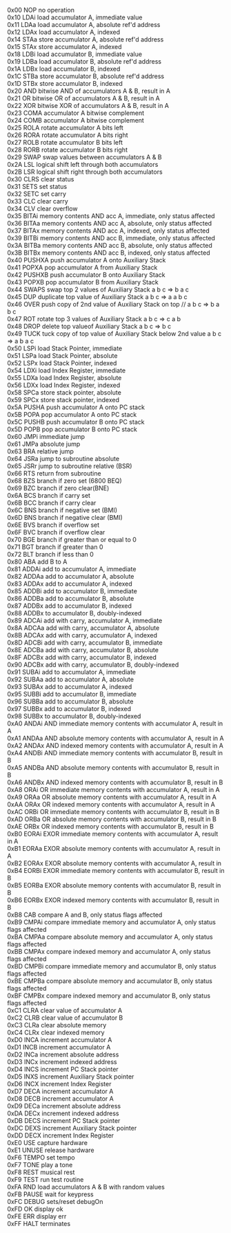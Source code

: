 0x00 NOP   no operation  
0x10 LDAi   load accumulator A, immediate value  
0x11 LDAa   load accumulator A, absolute ref'd address  
0x12 LDAx   load accumulator A, indexed  
0x14 STAa   store accumulator A, absolute ref'd address  
0x15 STAx   store accumulator A, indexed  
0x18 LDBi   load accumulator B, immediate value  
0x19 LDBa   load accumulator B, absolute ref'd address  
0x1A LDBx   load accumulator B, indexed  
0x1C STBa   store accumulator B, absolute ref'd address  
0x1D STBx   store accumulator B, indexed  
0x20 AND   bitwise AND of accumulators A & B, result in A  
0x21 OR   bitwise OR of accumulators A & B, result in A  
0x22 XOR   bitwise XOR of accumulators A & B, result in A  
0x23 COMA   accumulator A bitwise complement  
0x24 COMB   accumulator A bitwise complement  
0x25 ROLA   rotate accumulator A bits left  
0x26 RORA   rotate accumulator A bits right  
0x27 ROLB   rotate accumulator B bits left  
0x28 RORB   rotate accumulator B bits right  
0x29 SWAP   swap values between accumulators A & B  
0x2A LSL   logical shift left through both accumulators  
0x2B LSR   logical shift right through both accumulators  
0x30 CLRS   clear status  
0x31 SETS   set status  
0x32 SETC   set carry  
0x33 CLC   clear carry  
0x34 CLV   clear overflow  
0x35 BITAi   memory contents AND acc A, immediate, only status affected  
0x36 BITAa   memory contents AND acc A, absolute, only status affected  
0x37 BITAx   memory contents AND acc A, indexed, only status affected  
0x39 BITBi   memory contents AND acc B, immediate, only status affected  
0x3A BITBa   memory contents AND acc B, absolute, only status affected  
0x3B BITBx   memory contents AND acc B, indexed, only status affected  
0x40 PUSHXA   push accumulator A onto Auxiliary Stack  
0x41 POPXA   pop accumulator A from Auxiliary Stack  
0x42 PUSHXB   push accumulator B onto Auxiliary Stack  
0x43 POPXB   pop accumulator B from Auxiliary Stack  
0x44 SWAPS   swap top 2 values of Auxiliary Stack a b c => b a c  
0x45 DUP   duplicate top value of Auxiliary Stack a b c => a a b c  
0x46 OVER   push copy of 2nd value of Auxiliary Stack on top // a b c => b a b c  
0x47 ROT   rotate top 3 values of Auxiliary Stack a b c => c a b  
0x48 DROP   delete top valueof Auxiliary Stack a b c => b c  
0x49 TUCK   tuck copy of top value of Auxiliary Stack below 2nd value a b c => a b a c  
0x50 LSPi   load Stack Pointer, immediate  
0x51 LSPa   load Stack Pointer, absolute  
0x52 LSPx   load Stack Pointer, indexed  
0x54 LDXi   load Index Register, immediate  
0x55 LDXa   load Index Register, absolute  
0x56 LDXx   load Index Register, indexed  
0x58 SPCa   store stack pointer, absolute  
0x59 SPCx   store stack pointer, indexed  
0x5A PUSHA   push accumulator A onto PC stack  
0x5B POPA   pop accumulator A onto PC stack  
0x5C PUSHB   push accumulator B onto PC stack  
0x5D POPB   pop accumulator B onto PC stack  
0x60 JMPi   immediate jump  
0x61 JMPa   absolute jump  
0x63 BRA   relative jump  
0x64 JSRa   jump to subroutine absolute  
0x65 JSRr   jump to subroutine relative (BSR)  
0x66 RTS   return from subroutine  
0x68 BZS   branch if zero set (6800 BEQ)  
0x69 BZC   branch if zero clear(BNE)  
0x6A BCS   branch if carry set  
0x6B BCC   branch if carry clear  
0x6C BNS   branch if negative set (BMI)  
0x6D BNS   branch if negative clear (BMI)  
0x6E BVS   branch if overflow set  
0x6F BVC   branch if overflow clear  
0x70 BGE   branch if greater than or equal to 0  
0x71 BGT   branch if greater than 0  
0x72 BLT   branch if less than 0  
0x80 ABA   add B to A  
0x81 ADDAi   add to accumulator A, immediate  
0x82 ADDAa   add to accumulator A, absolute  
0x83 ADDAx   add to accumulator A, indexed  
0x85 ADDBi   add to accumulator B, immediate  
0x86 ADDBa   add to accumulator B, absolute  
0x87 ADDBx   add to accumulator B, indexed  
0x88 ADDBx   to accumulator B, doubly-indexed  
0x89 ADCAi   add with carry, accumulator A, immediate  
0x8A ADCAa   add with carry, accumulator A, absolute  
0x8B ADCAx   add with carry, accumulator A, indexed  
0x8D ADCBi   add with carry, accumulator B, immediate  
0x8E ADCBa   add with carry, accumulator B, absolute  
0x8F ADCBx   add with carry, accumulator B, indexed  
0x90 ADCBx   add with carry, accumulator B, doubly-indexed  
0x91 SUBAi   add to accumulator A, immediate  
0x92 SUBAa   add to accumulator A, absolute  
0x93 SUBAx   add to accumulator A, indexed  
0x95 SUBBi   add to accumulator B, immediate  
0x96 SUBBa   add to accumulator B, absolute  
0x97 SUBBx   add to accumulator B, indexed  
0x98 SUBBx   to accumulator B, doubly-indexed  
0xA0 ANDAi   AND immediate memory contents with accumulator A, result in A  
0xA1 ANDAa   AND absolute memory contents with accumulator A, result in A  
0xA2 ANDAx   AND indexed memory contents with accumulator A, result in A  
0xA4 ANDBi   AND immediate memory contents with accumulator B, result in B  
0xA5 ANDBa   AND absolute memory contents with accumulator B, result in B  
0xA6 ANDBx   AND indexed memory contents with accumulator B, result in B  
0xA8 ORAi   OR immediate memory contents with accumulator A, result in A  
0xA9 ORAa   OR absolute memory contents with accumulator A, result in A  
0xAA ORAx   OR indexed memory contents with accumulator A, result in A  
0xAC ORBi   OR immediate memory contents with accumulator B, result in B  
0xAD ORBa   OR absolute memory contents with accumulator B, result in B  
0xAE ORBx   OR indexed memory contents with accumulator B, result in B  
0xB0 EORAi   EXOR immediate memory contents with accumulator A, result in A  
0xB1 EORAa   EXOR absolute memory contents with accumulator A, result in A  
0xB2 EORAx   EXOR absolute memory contents with accumulator A, result in  
0xB4 EORBi   EXOR immediate memory contents with accumulator B, result in B  
0xB5 EORBa   EXOR absolute memory contents with accumulator B, result in B  
0xB6 EORBx   EXOR indexed memory contents with accumulator B, result in B  
0xB8 CAB   compare A and B, only status flags affected  
0xB9 CMPAi   compare immediate memory and accumulator A, only status flags affected  
0xBA CMPAa   compare absolute memory and accumulator A, only status flags affected  
0xBB CMPAx   compare indexed memory and accumulator A, only status flags affected  
0xBD CMPBi   compare immediate memory and accumulator B, only status flags affected  
0xBE CMPBa   compare absolute memory and accumulator B, only status flags affected  
0xBF CMPBx   compare indexed memory and accumulator B, only status flags affected  
0xC1 CLRA   clear value of accumulator A  
0xC2 CLRB   clear value of accumulator B  
0xC3 CLRa   clear absolute memory  
0xC4 CLRx   clear indexed memory  
0xD0 INCA   increment accumulator A  
0xD1 INCB   increment accumulator A  
0xD2 INCa   increment absolute address  
0xD3 INCx   increment indexed address  
0xD4 INCS   increment PC Stack pointer  
0xD5 INXS   increment Auxiliary Stack pointer  
0xD6 INCX   increment Index Register  
0xD7 DECA   increment accumulator A  
0xD8 DECB   increment accumulator A  
0xD9 DECa   increment absolute address  
0xDA DECx   increment indexed address  
0xDB DECS   increment PC Stack pointer  
0xDC DEXS   increment Auxiliary Stack pointer  
0xDD DECX   increment Index Register  
0xE0 USE   capture hardware  
0xE1 UNUSE   release hardware  
0xF6 TEMPO   set tempo  
0xF7 TONE   play a tone  
0xF8 REST   musical rest  
0xF9 TEST   run test routine  
0xFA RND   load accumulators A & B with random values  
0xFB PAUSE   wait for keypress  
0xFC DEBUG   sets/reset debugOn  
0xFD OK   display ok  
0xFE ERR   display err  
0xFF HALT   terminates  
